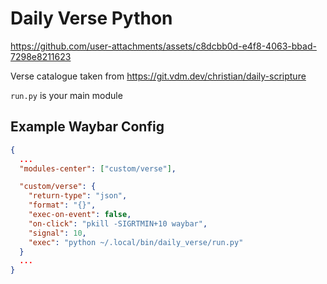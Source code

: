 # Daily Verse Python

https://github.com/user-attachments/assets/c8dcbb0d-e4f8-4063-bbad-7298e8211623

Verse catalogue taken from <https://git.vdm.dev/christian/daily-scripture>

`run.py` is your main module

## Example Waybar Config

```json
{
  ...
  "modules-center": ["custom/verse"],

  "custom/verse": {
    "return-type": "json",
    "format": "{}",
    "exec-on-event": false,
    "on-click": "pkill -SIGRTMIN+10 waybar",
    "signal": 10,
    "exec": "python ~/.local/bin/daily_verse/run.py"
  }
  ...
}
```
